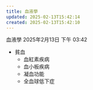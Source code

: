 ```yaml
---
title: 血液學
updated: 2025-02-13T15:42:14
created: 2025-02-13T15:42:10
---
```


血液學
2025年2月13日
下午 03:42

- 貧血
  - 血紅素疾病
  - 血小板疾病
  - 凝血功能
  - 全血球低下症
